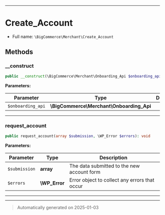 ***

# Create_Account





* Full name: `\BigCommerce\Merchant\Create_Account`




## Methods


### __construct



```php
public __construct(\BigCommerce\Merchant\Onboarding_Api $onboarding_api): mixed
```








**Parameters:**

| Parameter | Type | Description |
|-----------|------|-------------|
| `$onboarding_api` | **\BigCommerce\Merchant\Onboarding_Api** |  |





***

### request_account



```php
public request_account(array $submission, \WP_Error $errors): void
```








**Parameters:**

| Parameter | Type | Description |
|-----------|------|-------------|
| `$submission` | **array** | The data submitted to the new account form |
| `$errors` | **\WP_Error** | Error object to collect any errors that occur |





***


***
> Automatically generated on 2025-01-03
